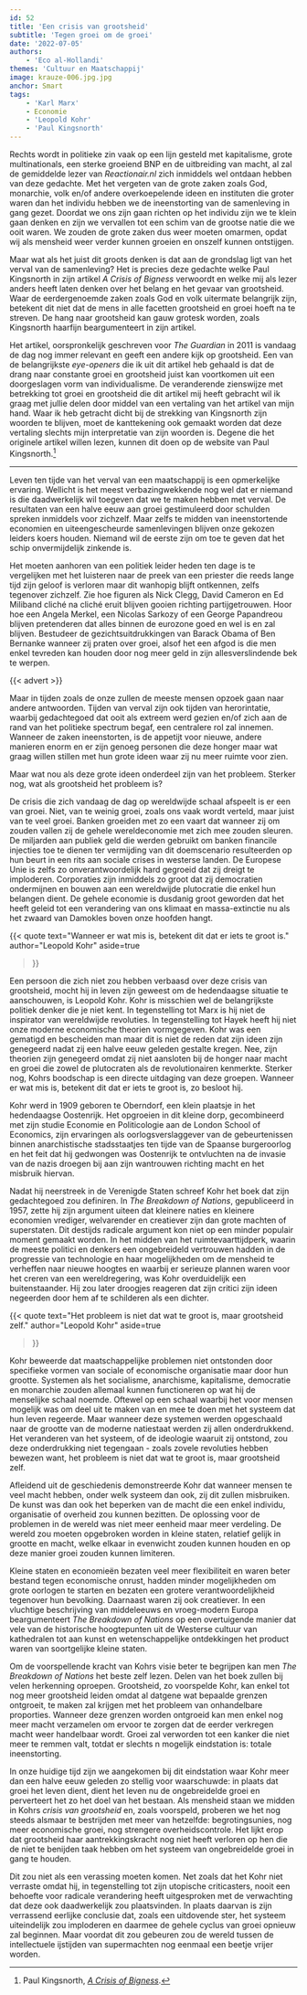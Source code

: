 ```yaml
---
id: 52
title: 'Een crisis van grootsheid'
subtitle: 'Tegen groei om de groei'
date: '2022-07-05'
authors:
    - 'Eco al-Hollandi'
themes: 'Cultuur en Maatschappij'
image: krauze-006.jpg.jpg
anchor: Smart
tags:
    - 'Karl Marx'
    - Economie
    - 'Leopold Kohr'
    - 'Paul Kingsnorth'
---
```


Rechts wordt in politieke zin vaak op een lijn gesteld met kapitalisme, grote multinationals, een sterke groeiend BNP en de uitbreiding van macht, al zal de gemiddelde lezer van *Reactionair.nl* zich inmiddels wel ontdaan hebben van deze gedachte. Met het vergeten van de grote zaken zoals God, monarchie, volk en/of andere overkoepelende ideen en instituten die groter waren dan het individu hebben we de ineenstorting van de samenleving in gang gezet. Doordat we ons zijn gaan richten op het individu zijn we te klein gaan denken en zijn we vervallen tot een schim van de grootse natie die we ooit waren. We zouden de grote zaken dus weer moeten omarmen, opdat wij als mensheid weer verder kunnen groeien en onszelf kunnen ontstijgen. 

Maar wat als het juist dit groots denken is dat aan de grondslag ligt van het verval van de samenleving? Het is precies deze gedachte welke Paul Kingsnorth in zijn artikel *A Crisis of Bigness* verwoordt en welke mij als lezer anders heeft laten denken over het belang en het gevaar van grootsheid. Waar de eerdergenoemde zaken zoals God en volk uitermate belangrijk zijn, betekent dit niet dat de mens in alle facetten grootsheid en groei hoeft na te streven. De hang naar grootsheid kan gauw grotesk worden, zoals Kingsnorth haarfijn beargumenteert in zijn artikel. 

Het artikel, oorspronkelijk geschreven voor *The Guardian* in 2011 is vandaag de dag nog immer relevant en geeft een andere kijk op grootsheid.  Een van de belangrijkste *eye-openers* die ik uit dit artikel heb gehaald is dat de drang naar constante groei en grootsheid juist kan voortkomen uit een doorgeslagen vorm van individualisme. De veranderende zienswijze met betrekking tot groei en grootsheid die dit artikel mij heeft gebracht wil ik graag met jullie delen door middel van een vertaling van het artikel van mijn hand. Waar ik heb getracht dicht bij de strekking van Kingsnorth zijn woorden te blijven, moet de kanttekening ook gemaakt worden dat deze vertaling slechts mijn interpretatie van zijn woorden is. Degene die het originele artikel willen lezen, kunnen dit doen op de website van Paul Kingsnorth.[^1]

- - -

Leven ten tijde van het verval van een maatschappij is een opmerkelijke ervaring. Wellicht is het meest verbazingwekkende nog wel dat er niemand is die daadwerkelijk wil toegeven dat we te maken hebben met  verval. De resultaten van een halve eeuw aan groei gestimuleerd door schulden spreken inmiddels voor zichzelf. Maar zelfs te midden van ineenstortende economien en uiteengescheurde samenlevingen blijven onze gekozen leiders koers houden. Niemand wil de eerste zijn om toe te geven dat het schip onvermijdelijk zinkende is.

Het moeten aanhoren van een politiek leider heden ten dage is te vergelijken met het luisteren naar de preek van een priester die reeds lange tijd zijn geloof is verloren maar dit wanhopig blijft ontkennen, zelfs tegenover zichzelf. Zie hoe figuren als Nick Clegg, David Cameron en Ed Miliband cliché na cliché eruit blijven gooien richting partijgetrouwen. Hoor hoe een Angela Merkel, een Nicolas Sarkozy of een George Papandreou blijven pretenderen dat alles binnen de eurozone goed en wel is en zal blijven. Bestudeer de gezichtsuitdrukkingen van Barack Obama of Ben Bernanke wanneer zij praten over groei, alsof het een afgod is die men enkel tevreden kan  houden door nog meer geld in zijn allesverslindende bek te werpen.

{{< advert >}}

Maar in tijden zoals de onze zullen de meeste mensen opzoek gaan naar andere antwoorden. Tijden van verval zijn ook tijden van herorintatie, waarbij gedachtegoed dat ooit als extreem werd gezien en/of zich aan de rand van het politieke spectrum begaf, een centralere rol zal innemen. Wanneer de zaken ineenstorten, is de appetijt voor nieuwe, andere manieren enorm en er zijn genoeg personen die deze honger maar wat graag willen stillen met hun grote ideen waar zij nu meer ruimte voor zien.

Maar wat nou als deze grote ideen onderdeel zijn van het probleem. Sterker nog, wat als grootsheid het probleem is?

De crisis die zich vandaag de dag op wereldwijde schaal afspeelt is er een van groei. Niet, van te weinig groei, zoals ons vaak wordt verteld, maar juist van te veel groei. Banken groeiden met zo een vaart dat wanneer zij om zouden vallen zij de gehele wereldeconomie met zich mee zouden sleuren. De miljarden aan publiek geld die werden gebruikt om banken financile injecties toe te dienen ter vermijding van dit doemscenario resulteerden op hun beurt in een rits aan sociale crises in westerse landen. De Europese Unie is zelfs zo onverantwoordelijk hard gegroeid dat zij dreigt te imploderen. Corporaties zijn inmiddels zo groot dat zij democratien ondermijnen en bouwen aan een wereldwijde plutocratie die enkel hun belangen dient. De gehele economie is dusdanig groot geworden dat het heeft geleid tot een verandering van ons klimaat en massa-extinctie nu als het zwaard van Damokles boven onze hoofden hangt.

{{< quote
	text="Wanneer er wat mis is, betekent dit dat er iets te groot is."
	author="Leopold Kohr"
	aside=true
>}}

Een persoon die zich niet zou hebben verbaasd over deze crisis van grootsheid, mocht hij in leven zijn geweest om de hedendaagse situatie te aanschouwen, is Leopold Kohr. Kohr is misschien wel de belangrijkste politiek denker die je niet kent. In tegenstelling tot Marx is hij niet de inspirator van wereldwijde revoluties. In tegenstelling tot Hayek heeft hij niet onze moderne economische theorien vormgegeven. Kohr was een gematigd en bescheiden man maar dit is niet de reden dat zijn ideen zijn genegeerd nadat zij een halve eeuw geleden gestalte kregen. Nee, zijn theorien zijn genegeerd omdat zij niet aansloten bij de honger naar macht en groei die zowel de plutocraten als de revolutionairen kenmerkte. Sterker nog, Kohrs boodschap is een directe uitdaging van deze groepen. Wanneer er wat mis is, betekent dit dat er iets te groot is, zo besloot hij.

Kohr werd in 1909 geboren te Oberndorf, een klein plaatsje in het hedendaagse Oostenrijk. Het opgroeien in dit kleine dorp, gecombineerd met zijn studie Economie en Politicologie aan de London School of Economics, zijn ervaringen als oorlogsverslaggever van de gebeurtenissen binnen anarchistische stadsstaatjes ten tijde van de Spaanse burgeroorlog en het feit dat hij gedwongen was Oostenrijk te ontvluchten na de invasie van de nazis droegen bij aan zijn wantrouwen richting macht en het misbruik hiervan.

Nadat hij neerstreek in de Verenigde Staten schreef Kohr het boek dat zijn gedachtegoed zou definiren. In *The Breakdown of Nations*, gepubliceerd in 1957, zette hij zijn argument uiteen dat kleinere naties en kleinere economien vrediger, welvarender en creatiever zijn dan grote machten of superstaten. Dit destijds radicale argument kon niet op een minder populair moment gemaakt worden. In het midden van het ruimtevaarttijdperk, waarin de meeste politici en denkers een ongebreideld vertrouwen hadden in de progressie van technologie en haar mogelijkheden om de mensheid te verheffen naar nieuwe hoogtes en waarbij er serieuze plannen waren voor het creren van een wereldregering, was Kohr overduidelijk een buitenstaander. Hij zou later droogjes reageren dat zijn critici zijn ideen negeerden door hem af te schilderen als een dichter.

{{< quote
	text="Het probleem is niet dat wat te groot is, maar grootsheid zelf."
	author="Leopold Kohr"
	aside=true
>}}

Kohr beweerde dat maatschappelijke problemen niet ontstonden door specifieke vormen van sociale of economische organisatie maar door hun grootte. Systemen als het socialisme, anarchisme, kapitalisme, democratie en monarchie zouden allemaal kunnen functioneren op wat hij de menselijke schaal noemde. Oftewel op een schaal waarbij het voor mensen mogelijk was om deel uit te maken van en mee te doen met het systeem dat hun leven regeerde. Maar wanneer deze systemen werden opgeschaald naar de grootte van de moderne natiestaat werden zij allen onderdrukkend. Het veranderen van het systeem, of de ideologie waaruit zij ontstond, zou deze onderdrukking niet tegengaan - zoals zovele revoluties hebben bewezen  want, het probleem is niet dat wat te groot is, maar grootsheid zelf.

Afleidend uit de geschiedenis demonstreerde Kohr dat wanneer mensen te veel macht hebben, onder welk systeem dan ook, zij dit zullen misbruiken. De kunst was dan ook het beperken van de macht die een enkel individu, organisatie of overheid zou kunnen bezitten. De oplossing voor de problemen in de wereld was niet meer eenheid maar meer verdeling. De wereld zou moeten opgebroken worden in kleine staten, relatief gelijk in grootte en macht, welke elkaar in evenwicht zouden kunnen houden en op deze manier groei zouden kunnen limiteren. 

Kleine staten en economieën bezaten veel meer flexibiliteit en waren beter bestand tegen economische onrust, hadden minder mogelijkheden om grote oorlogen te starten en bezaten een grotere verantwoordelijkheid tegenover hun bevolking. Daarnaast waren zij ook creatiever. In een vluchtige beschrijving van middeleeuws en vroeg-modern Europa beargumenteert *The Breakdown of Nations* op een overtuigende manier dat vele van de historische hoogtepunten uit de Westerse cultuur  van kathedralen tot aan kunst en wetenschappelijke ontdekkingen  het product waren van soortgelijke kleine staten.

Om de voorspellende kracht van Kohrs visie beter te begrijpen kan men *The Breakdown of Nations* het beste zelf lezen. Delen van het boek zullen bij velen herkenning oproepen. Grootsheid, zo voorspelde Kohr, kan enkel tot nog meer grootsheid leiden omdat al datgene wat bepaalde grenzen ontgroeit, te maken zal krijgen met het probleem van onhandelbare proporties. Wanneer deze grenzen worden ontgroeid kan men enkel nog meer macht verzamelen om ervoor te zorgen dat de eerder verkregen macht weer handelbaar wordt. Groei zal verworden tot een kanker die niet meer te remmen valt, totdat er slechts n mogelijk eindstation is: totale ineenstorting. 

In onze huidige tijd zijn we aangekomen bij dit eindstation waar Kohr meer dan een halve eeuw geleden zo stellig voor waarschuwde: in plaats dat groei het leven dient, dient het leven nu de ongebreidelde groei en perverteert het zo het doel van het bestaan. Als mensheid staan we midden in Kohrs *crisis van grootsheid* en, zoals voorspeld, proberen we het nog steeds alsmaar te bestrijden met meer van hetzelfde: begrotingsunies, nog meer economische groei, nog strengere overheidscontrole. Het lijkt erop dat grootsheid haar aantrekkingskracht nog niet heeft verloren op hen die de niet te benijden taak hebben om het systeem van ongebreidelde groei in gang te houden.

Dit zou niet als een verassing moeten komen. Net zoals dat het Kohr niet verraste omdat hij, in tegenstelling tot zijn utopische criticasters, nooit een behoefte voor radicale verandering heeft uitgesproken met de verwachting dat deze ook daadwerkelijk zou plaatsvinden. In plaats daarvan is zijn verrassend eerlijke conclusie dat, zoals een uitdovende ster, het systeem uiteindelijk zou imploderen en daarmee de gehele cyclus van groei opnieuw zal beginnen. Maar voordat dit zou gebeuren zou de wereld tussen de intellectuele ijstijden van supermachten nog eenmaal een beetje vrijer worden.

[^1]: Paul Kingsnorth, *[A Crisis of Bigness](https://www.paulkingsnorth.net/bigness)*.
